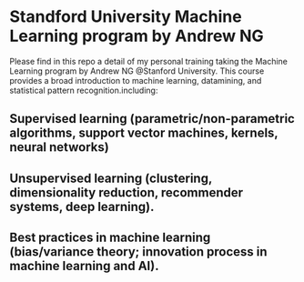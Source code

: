 # Standford University Machine Learning program by Andrew NG

Please find in this repo a detail of my personal training taking the Machine Learning program by Andrew NG @Stanford University.
This course provides a broad introduction to machine learning, datamining, and statistical pattern recognition.including: 

##  Supervised learning (parametric/non-parametric algorithms, support vector machines, kernels, neural networks)
##  Unsupervised learning (clustering, dimensionality reduction, recommender systems, deep learning). 
##  Best practices in machine learning (bias/variance theory; innovation process in machine learning and AI). 

